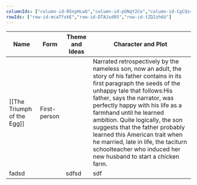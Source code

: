 ```yaml
---
columnIds: ["column-id-R5npHLwQ","column-id-pONqY2Ce","column-id-CgCQz4JI","column-id-rMW9XrFp"]
rowIds: ["row-id-mcaTfskE","row-id-DTAJsd05","row-id-tZD2zh6U"]
---
```


| Name                       | Form         | Theme and Ideas | Character and Plot                                                                                                                                                                                                                                                                                                                                                                                                                                                             |
| -------------------------- | ------------ | --------------- | ------------------------------------------------------------------------------------------------------------------------------------------------------------------------------------------------------------------------------------------------------------------------------------------------------------------------------------------------------------------------------------------------------------------------------------------------------------------------------ |
| [[The Triumph of the Egg]] | First-person |                 | Narrated retrospectively by the nameless son, now an adult, the story of his father contains in its first paragraph the seeds of the unhappy tale that follows:His father, says the narrator, was perfectly happy with his life as a farmhand until he learned ambition. Quite logically, the son suggests that the father probably learned this American trait when he married, late in life, the taciturn schoolteacher who induced her new husband to start a chicken farm. |
| fadsd                      |              | sdfsd           | sdf                                                                                                                                                                                                                                                                                                                                                                                                                                                                            |